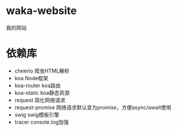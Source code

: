 # waka-website
我的网站

# 依赖库
- cheerio 爬虫HTML解析
- koa Node框架
- koa-router koa路由
- koa-static koa静态资源
- request 简化网络请求
- request-promise 网络请求默认变为promise，方便async/await使用
- swig swig模板引擎
- tracer console.log加强